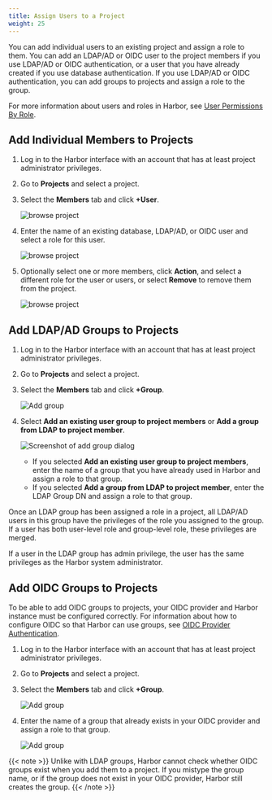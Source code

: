 ```yaml
---
title: Assign Users to a Project
weight: 25
---
```


You can add individual users to an existing project and assign a role to them. You can add an LDAP/AD or OIDC user to the project members if you  use LDAP/AD or OIDC authentication, or a user that you have already created if you use database authentication. If you use LDAP/AD or OIDC authentication, you can add groups to projects and assign a role to the group.

For more information about users and roles in Harbor, see [User Permissions By Role](../../administration/managing-users/user-permissions-by-role.md).

## Add Individual Members to Projects 

1. Log in to the Harbor interface with an account that has at least project administrator privileges.
1. Go to **Projects** and select a project. 
1. Select the **Members** tab and click **+User**.

   ![browse project](../../../img/project-members.png)
1. Enter the name of an existing database, LDAP/AD, or OIDC user and select a role for this user.

   ![browse project](../../../img/new-add-member.png)
1. Optionally select one or more members, click **Action**, and select a different role for the user or users, or select **Remove** to remove them from the project.

   ![browse project](../../../img/new-remove-update-member.png)

## Add LDAP/AD Groups to Projects

1. Log in to the Harbor interface with an account that has at least project administrator privileges.
1. Go to **Projects** and select a project. 
1. Select the **Members** tab and click **+Group**.

   ![Add group](../../../img/add-group.png)
1. Select **Add an existing user group to project members** or **Add a group from LDAP to project member**.

   ![Screenshot of add group dialog](../../../img/ldap-group-addgroup-dialog.png)
   
   - If you selected **Add an existing user group to project members**, enter the name of a group that you have already used in Harbor and assign a role to that group.
   - If you selected **Add a group from LDAP to project member**, enter the LDAP Group DN and assign a role to that group.

Once an LDAP group has been assigned a role in a project, all LDAP/AD users in this group have the privileges of the role you assigned to the group. If a user has both user-level role and group-level role, these privileges are merged.

If a user in the LDAP group has admin privilege, the user has the same privileges as the Harbor system administrator.

## Add OIDC Groups to Projects

To be able to add OIDC groups to projects, your OIDC provider and Harbor instance must be configured correctly. For information about how to configure OIDC so that Harbor can use groups, see [OIDC Provider Authentication](../../administration/configure-authentication/oidc-auth.md).

1. Log in to the Harbor interface with an account that has at least project administrator privileges.
1. Go to **Projects** and select a project. 
1. Select the **Members** tab and click **+Group**.

   ![Add group](../../../img/add-group.png)
1. Enter the name of a group that already exists in your OIDC provider and assign a role to that group.

   ![Add group](../../../img/add-oidc-group.png)

{{< note >}}
Unlike with LDAP groups, Harbor cannot check whether OIDC groups exist when you add them to a project. If you mistype the group name, or if the group does not exist in your OIDC provider, Harbor still creates the group.
{{< /note >}}
